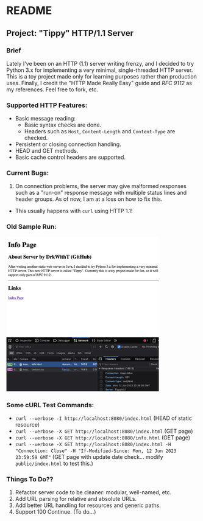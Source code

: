 # README
## Project: "Tippy" HTTP/1.1 Server

### Brief
Lately I've been on an HTTP (1.1) server writing frenzy, and I decided to try Python 3.x for implementing a very minimal, single-threaded HTTP server. This is a toy project made only for learning purposes rather than production uses. Finally, I credit the "HTTP Made Really Easy" guide and _RFC 9112_ as my references. Feel free to fork, etc.

### Supported HTTP Features:
 - Basic message reading:
    - Basic syntax checks are done.
    - Headers such as `Host`, `Content-Length` and `Content-Type` are checked.
 - Persistent or closing connection handling.
 - HEAD and GET methods.
 - Basic cache control headers are supported.

### Current Bugs:
 1. On connection problems, the server may give malformed responses such as a "run-on" response message with multiple status lines and header groups. As of now, I am at a loss on how to fix this.
   - This usually happens with `curl` using HTTP 1.1!

### Old Sample Run:
<img width="400" src="./imgs/PythonHttpServer_Test2.png">

### Some cURL Test Commands:
 - `curl --verbose -I http://localhost:8080/index.html` (HEAD of static resource)
 - `curl --verbose -X GET http://localhost:8080/index.html` (GET page)
 - `curl --verbose -X GET http://localhost:8080/info.html` (GET page)
 - `curl --verbose -X GET http://localhost:8080/index.html -H "Connection: Close" -H "If-Modified-Since: Mon, 12 Jun 2023 23:59:59 GMT"` (GET page with update date check... modify `public/index.html` to test this.)

### Things To Do??
 1. Refactor server code to be cleaner: modular, well-named, etc.
 2. Add URL parsing for relative and absolute URLs.
 3. Add better URL handling for resources and generic paths.
 4. Support 100 Continue. (To do...)
